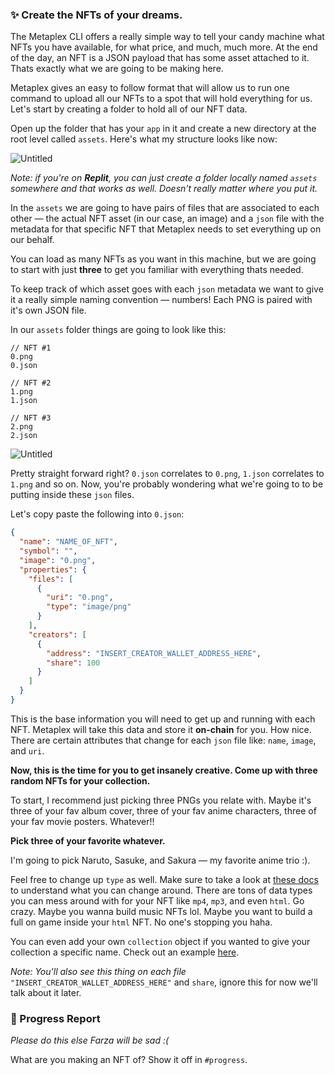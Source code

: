 ### ✨ Create the NFTs of your dreams.

The Metaplex CLI offers a really simple way to tell your candy machine what NFTs you have available, for what price, and much, much more. At the end of the day, an NFT is a JSON payload that has some asset attached to it. Thats exactly what we are going to be making here. 

Metaplex gives an easy to follow format that will allow us to run one command to upload all our NFTs to a spot that will hold everything for us. Let's start by creating a folder to hold all of our NFT data.

Open up the folder that has your `app` in it and create a new directory at the root level called `assets`. Here's what my structure looks like now:

![Untitled](https://i.imgur.com/1WwdmEA.png)

*Note: if you're on **Replit**, you can just create a folder locally named `assets` somewhere and that works as well. Doesn't really matter where you put it.*

In the `assets` we are going to have pairs of files that are associated to each other — the actual NFT asset (in our case, an image) and a `json` file with the metadata for that specific NFT that Metaplex needs to set everything up on our behalf.

You can load as many NFTs as you want in this machine, but we are going to start with just **three** to get you familiar with everything thats needed.

To keep track of which asset goes with each `json` metadata we want to give it a really simple naming convention — numbers! Each PNG is paired with it's own JSON file.

In our `assets` folder things are going to look like this:

```plaintext
// NFT #1
0.png
0.json

// NFT #2
1.png
1.json

// NFT #3
2.png
2.json
```

![Untitled](https://i.imgur.com/3warkmp.png)

Pretty straight forward right? `0.json` correlates to `0.png`, `1.json` correlates to `1.png` and so on. Now, you're probably wondering what we're going to to be putting inside these `json` files.

Let's copy paste the following into `0.json`:

```json
{
  "name": "NAME_OF_NFT",
  "symbol": "",
  "image": "0.png",
  "properties": {
    "files": [
      {
        "uri": "0.png",
        "type": "image/png"
      }
    ],
    "creators": [
      {
        "address": "INSERT_CREATOR_WALLET_ADDRESS_HERE",
        "share": 100
      }
    ]
  }
}
```

This is the base information you will need to get up and running with each NFT. Metaplex will take this data and store it **on-chain** for you. How nice. There are certain attributes that change for each `json` file like: `name`, `image`, and `uri`.

**Now, this is the time for you to get insanely creative. Come up with three random NFTs for your collection.**

To start, I recommend just picking three PNGs you relate with. Maybe it's three of your fav album cover, three of your fav anime characters, three of your fav movie posters. Whatever!!

**Pick three of your favorite whatever.** 

I'm going to pick Naruto, Sasuke, and Sakura — my favorite anime trio :).

Feel free to change up `type` as well. Make sure to take a look at [these docs](https://docs.metaplex.com/nft-standard) to understand what you can change around. There are tons of data types you can mess around with for your NFT like `mp4`, `mp3`, and even `html`. Go crazy. Maybe you wanna build music NFTs lol. Maybe you want to build a full on game inside your `html` NFT. No one's stopping you haha.

You can even add your own `collection` object if you wanted to give your collection a specific name. Check out an example [here](https://docs.metaplex.com/nft-standard#json-structure).

*Note: You'll also see this thing on each file* `"INSERT_CREATOR_WALLET_ADDRESS_HERE"` and `share`, ignore this for now we'll talk about it later. 

### 🚨 Progress Report

*Please do this else Farza will be sad :(*

What are you making an NFT of? Show it off in `#progress`.